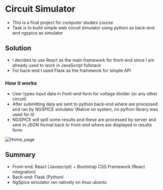 # Circuit Simulator

- This is a final project for computer studies course
- Task is to build simple web circuit simulator using python as back-end and ngspice as simulator

## Solution

- I decided to use React as the main framework for front-end since I am already used to work in JavaScript fullstack
- For back-end I used Flask as the framework for simple API

### How it works

- User types input data in front-end form for voltage divider (or any other circuit)
- After submitting data are sent to python back-end where are processed and ran by NGSPICE simulator (Native on system, no python library was used for it)
- NGSPICE will spill some results and these are processed by server and sent in JSON format back to front-end where are displayed in results form

![Home_page](https://pasteboard.co/J8XXwUh.png "Home page")

## Summary

- Front-end: React (Javascript) + Bootstrap CSS Framework (React integration)
- Back-end: Flask (Python)
- NgSpice simulator ran natively on linux ubuntu
